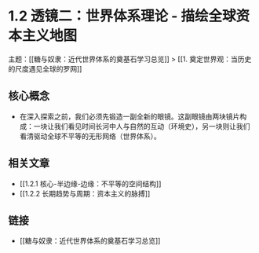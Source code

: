 # 1.2 透镜二：世界体系理论 - 描绘全球资本主义地图

主题：[[糖与奴隶：近代世界体系的奠基石学习总览]] > [[1. 奠定世界观：当历史的尺度遇见全球的罗网]]

## 核心概念

- 在深入探索之前，我们必须先锻造一副全新的眼镜。这副眼镜由两块镜片构成：一块让我们看见时间长河中人与自然的互动（环境史），另一块则让我们看清驱动全球不平等的无形网络（世界体系）。

## 相关文章

- [[1.2.1 核心-半边缘-边缘：不平等的空间结构]]
- [[1.2.2 长期趋势与周期：资本主义的脉搏]]

## 链接

- [[糖与奴隶：近代世界体系的奠基石学习总览]]
